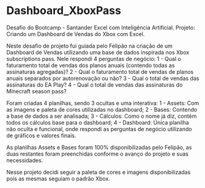 # Dashboard_XboxPass

Desafio do Bootcamp - Santander Excel com Inteligência Artificial.
Projeto: Criando um Dashboard de Vendas do Xbox com Excel.

Neste desafio de projeto fui guiada pelo Felipão na criação de um Dashboard de Vendas utilizando uma base de dados inspirada nos Xbox subscriptions pass.
Nele respondi 4 perguntas de negócio:
1 - Qual o faturamento total de vendas dos planos anuais (contendo todas as assinaturas agregadas)?
2 - Qual o faturamento total de vendas de planos anuais separados por autorenovação ou não?
3 - Qual o total de vendas das assinaturas do EA Play?
4 - Qual o total de vendas das assinaturas do Minecraft season pass?

Foram criadas 4 planilhas, sendo 3 ocultas e uma interativa: 
1 - Assets: Com as imagens e paleta de cores utilizadas no dashboard;
2 - Bases: Contendo a base de dados a ser analisada;
3 - Cálculos: Como o nome já diz, contém todos os cálculos base para o dashboard;
4 - Dashboard: Única planilha não oculta e funcional, onde respondi as perguntas de negócio utilizando de gráficos e valores finais.

As planilhas Assets e Bases foram 100% disponibilizadas pelo Felipão, as duas restantes foram preenchidas conforme o avanço do projeto e suas necessidades.

Nesse projeto decidi seguir a paleta de cores e imagens disponibilizadas pois as mesmas seguiam o padrão Xbox.
